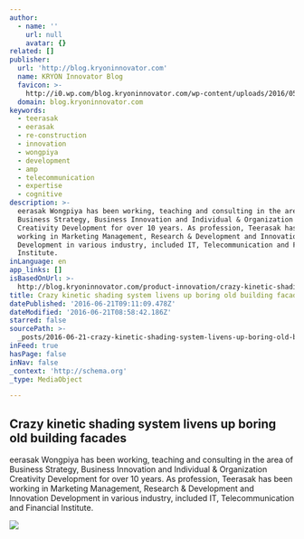 ```yaml
---
author:
  - name: ''
    url: null
    avatar: {}
related: []
publisher:
  url: 'http://blog.kryoninnovator.com'
  name: KRYON Innovator Blog
  favicon: >-
    http://i0.wp.com/blog.kryoninnovator.com/wp-content/uploads/2016/05/cropped-KRYON_LOGO_Final-02.jpg?fit=192%2C192
  domain: blog.kryoninnovator.com
keywords:
  - teerasak
  - eerasak
  - re-construction
  - innovation
  - wongpiya
  - development
  - amp
  - telecommunication
  - expertise
  - cognitive
description: >-
  eerasak Wongpiya has been working, teaching and consulting in the area of
  Business Strategy, Business Innovation and Individual & Organization
  Creativity Development for over 10 years. As profession, Teerasak has been
  working in Marketing Management, Research & Development and Innovation
  Development in various industry, included IT, Telecommunication and Financial
  Institute.
inLanguage: en
app_links: []
isBasedOnUrl: >-
  http://blog.kryoninnovator.com/product-innovation/crazy-kinetic-shading-system-livens-up-boring-old-building-facades-video/
title: Crazy kinetic shading system livens up boring old building facades
datePublished: '2016-06-21T09:11:09.478Z'
dateModified: '2016-06-21T08:58:42.186Z'
starred: false
sourcePath: >-
  _posts/2016-06-21-crazy-kinetic-shading-system-livens-up-boring-old-building-f.md
inFeed: true
hasPage: false
inNav: false
_context: 'http://schema.org'
_type: MediaObject

---
```

<article style=""><h1>Crazy kinetic shading system livens up boring old building facades</h1><p>eerasak Wongpiya has been working, teaching and consulting in the area of Business Strategy, Business Innovation and Individual &amp; Organization Creativity Development for over 10 years. As profession, Teerasak has been working in Marketing Management, Research &amp; Development and Innovation Development in various industry, included IT, Telecommunication and Financial Institute.</p><img src="http://i1.wp.com/blog.kryoninnovator.com/wp-content/uploads/2016/06/Penumbra.jpg.600x315_q80_crop-smart.jpeg?fit=600%2C315" /></article>
